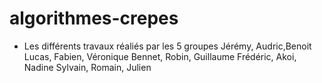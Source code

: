 # algorithmes-crepes

* Les différents travaux réaliés par les 5 groupes 
	Jérémy, Audric,Benoit
	Lucas, Fabien, Véronique
	Bennet, Robin, Guillaume
	Frédéric, Akoi, Nadine
	Sylvain, Romain, Julien
